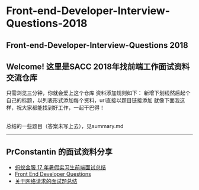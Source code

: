 # Front-end-Developer-Interview-Questions-2018
Front-end-Developer-Interview-Questions 2018
---

## Welcome! 这里是SACC 2018年找前端工作面试资料交流仓库
只需浏览三分钟，你就会爱上这个仓库
资料添加规则如下：
新增下划线然后起个自己的标题，以列表形式添加每个资料，url直接以题目链接添加
就像下面我这样，祝大家都能找到好工作，一起干巴得！

##
总结的一些题目（答案未写上去），见summary.md

---
## PrConstantin 的面试资料分享
- [蚂蚁金服 17 年暑假实习生前端面试总结](https://segmentfault.com/a/1190000009485047)
- [Front End Developer Questions](http://markyun.github.io/2015/Front-end-Developer-Questions/)
- [关于网络请求的面试题总结](https://zhuanlan.zhihu.com/p/32565654?utm_source=com.tencent.tim&utm_medium=social)

